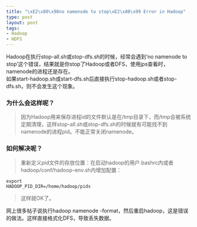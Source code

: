 ```yaml
--- 
title: "\xE2\x80\x98no namenode to stop\xE2\x80\x99 Error in Hadoop"
type: post
layout: post
tags: 
- Hadoop
- HDFS
---
```

Hadoop在执行stop-all.sh或stop-dfs.sh的时候，经常会遇到’no namenode to stop’这个错误，结果就是你stop了Hadoop或者DFS，使用jps查看时，namenode的进程还是存在。<br />如果start-hadoop.sh或start-dfs.sh后直接执行stop-hadoop.sh或者stop-dfs.sh，则不会发生这个现象。<br /><h3>为什么会这样呢？</h3><blockquote>因为Hadoop用来保存进程id的文件默认是在/tmp目录下，而/tmp会被系统定期清理，这样stop-all.sh或stop-dfs.sh的时候就有可能找不到namenode的进程pid。不能正常关闭namenode。</blockquote><h3>如何解决呢？</h3><blockquote>重新定义pid文件的存放位置：在启动hadoop的用户.bashrc内或者hadoop/conf/hadoop-env.sh内增加配置：</blockquote><div><pre><code><span>export</span> <span>HADOOP_PID_DIR</span><span>=</span><span>/home/</span><span>hadoop</span><span>/</span><span>pids</span><br /></code></pre></div><blockquote>这样就OK了。</blockquote>网上很多帖子说执行hadoop namenode -format，然后重启hadoop，这是错误的做法。这样直接格式化DFS，导致丢失数据。

